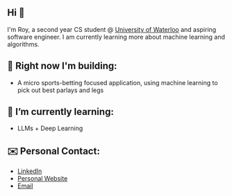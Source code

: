 ## Hi 👋

I'm Roy, a second year CS student @ [University of Waterloo](https://uwaterloo.ca/about/) and aspiring software engineer. I am currently learning more about machine learning and algorithms. 

## 🔨 Right now I'm building:
- A micro sports-betting focused application, using machine learning to pick out best parlays and legs

## 🌱 I’m currently learning:
- LLMs + Deep Learning

## ✉️ Personal Contact: 
- [LinkedIn](https://www.linkedin.com/in/roychon)
- [Personal Website](https://roychon.github.io)
- [Email](mailto:rchon@uwaterloo.ca)
